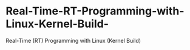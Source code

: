 # Real-Time-RT-Programming-with-Linux-Kernel-Build-
Real-Time (RT) Programming with Linux (Kernel Build)
